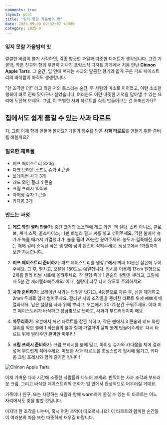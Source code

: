 ```yaml
---
comments: true
layout: post
title: "잊지 못할 가을밤의 맛"
date: 2025-09-09 09:32:07 +0900
category: 2025-9
---
```


### 잊지 못할 가을밤의 맛

쌀쌀한 바람이 불기 시작하면, 각종 향긋한 과일과 따뜻한 디저트가 생각납니다. 그런 가을밤, 작은 친구와 함께 우연히 지나친 프랑스식 디저트 가게에서 처음 만난 **Chinon Apple Tarts**. 그 순간, 입 안에 퍼지는 사과의 달콤한 향기와 얇게 구운 퍼프 페이스트리의 바삭함이 아직도 생생합니다. 

"한 조각만 더!" 라고 외친 저의 목소리는 순간, 두 사람의 미소로 이어졌고, 이런 소소한 행복이 바로 진짜 맛이구나 싶었습니다. 여러분도 이런 따뜻한 기억을 담아낼 수 있는 요리에 도전해 보세요. 그럼, 이 특별한 사과 타르트를 직접 만들어보는 건 어떠신가요?

  

## 집에서도 쉽게 즐길 수 있는 사과 타르트

자, 그럼 이제 함께 만들어 볼까요? 가을의 정수를 담은 **사과 타르트**를 만들기 위한 준비를 해볼까요?

  

### 필요한 재료들

- 퍼프 페이스트리 320g
- 다크 브라운 소프트 슈가 4 큰술
- 브레이번 사과 3개
- 레드 와인 젤리 4 큰술
- 크림 프레시 100ml
- 아이싱 슈가 1 큰술
- 카다몸 3개  

  

### 만드는 과정

1. **레드 와인 젤리 만들기**: 중간 크기의 소스팬에 레드 와인, 잼 설탕, 스타 아니스, 클로브, 계피 스틱, 올스파이스, 나뉜 바닐라 펄과 씨를 넣고 섞어주세요. 약한 불에서 슈가가 녹을 때까지 가열했다가, 불을 올려 20분간 끓여주세요. 농도가 걸쭉해진 후에는 체에 걸러 소독된 작은 잼 병에 담아 완전히 식혀주세요. 냉장고에서 1개월까지 보관 가능합니다.

2. **퍼프 페이스트리 준비하기**: 퍼프 페이스트리를 냉장고에서 꺼내 10분간 실온에 두어주세요. 그 후, 펼치고, 오븐을 180도로 예열합니다. 접시를 이용해 13cm 원형으로 2개를 잘라 비닐 시트에 올려주세요. 각 원형 위에 1 큰술의 설탕을 뿌리고, 그릴에서 5분 간 캐러멜화해주세요. 이때, 설탕이 너무 타지 않도록 주의하세요.

3. **사과 준비하기**: 브레이번 사과는 껍질을 벗기고, 4등분으로 자른 후, 심을 제거하고 2mm 두께로 얇게 썰어주세요. 잘라낸 사과 조각들을 준비한 타르트 위에 예쁘게 배열하세요. 남은 설탕을 사과 위에 뿌리고, 오븐에서 20-25분간 구워주세요. 이때 퍼프 페이스트리가 바삭하고 황금빛으로 변하고, 사과가 부드러워져야 해요.

4. **마무리하기**: 오븐에서 꺼낸 타르트를 잠깐 식히고, 작은 팬에서 3 큰술의 레드 와인 젤리를 약한 불에 1 작은술의 물과 함께 가열하여 살짝 묽게 만들어주세요. 다시 타르트 위에 발라주면 완벽한 마무리!

5. **크림 프레시 준비하기**: 크림 프레시를 볼에 담고, 아이싱 슈가와 카다몸을 체에 걸러 넣어 부드럽게 섞어주세요. 따뜻한 사과 타르트를 조심스럽게 접시에 옮기고, 카다몸 크림 프레시와 함께 즐기면 됩니다!

  

![Chinon Apple Tarts](https://www.themealdb.com/images/media/meals/qtqwwu1511792650.jpg)

이제 가벼운 다과 시간에 소중한 사람들과 나누어 보세요. 반짝이는 사과 조각과 부드러운 크림, 그리고 바삭한 페이스트리의 조화가 입 안에서 환상적으로 어우러질 거예요. 

가족이나 친구, 또는 사랑하는 사람과 함께 warm하게 즐길 수 있는 이 타르트는 어느 자리에서도 빛을 발할 것입니다.   

마지막 한 조각을 나누며, 혹시 어떤 추억이 떠오르시나요? 이 타르트와 함께한 순간들이 여러분의 마음 또한 따뜻하게 채우길 바랍니다.